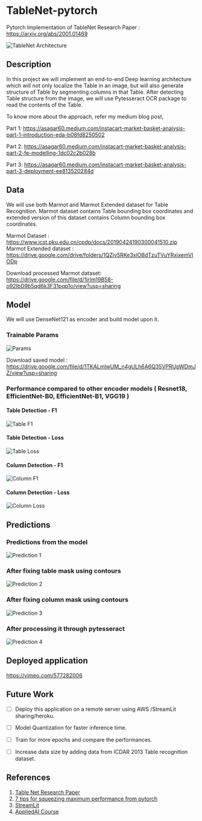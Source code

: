 # TableNet-pytorch
Pytorch Implementation of TableNet 
Research Paper : https://arxiv.org/abs/2001.01469

![TableNet Architecture](./images/model_arch.png)

## Description
In this project we will implement an end-to-end Deep learning architecture which will not only localize the Table in an image, but will also generate structure of Table by segmenting columns in that Table. After detecting Table structure from the image, we will use Pytesseract OCR package to read the contents of the Table.

To know more about the approach, refer my medium blog post,

Part 1: https://asagar60.medium.com/instacart-market-basket-analysis-part-1-introduction-eda-b08fd8250502

Part 2: https://asagar60.medium.com/instacart-market-basket-analysis-part-2-fe-modelling-1dc02c2b028b

Part 3: https://asagar60.medium.com/instacart-market-basket-analysis-part-3-deployment-ee813520284d

## Data
We will use both Marmot and Marmot Extended dataset for Table Recognition. Marmot dataset contains Table bounding box coordinates and extended version of this dataset contains  Column bounding box coordinates.

Marmot Dataset : https://www.icst.pku.edu.cn/cpdp/docs/20190424190300041510.zip
Marmot Extended dataset : https://drive.google.com/drive/folders/1QZiv5RKe3xlOBdTzuTVuYRxixemVIODp

Download processed Marmot dataset: https://drive.google.com/file/d/1irIm19B58-o92IbD9b5qd6k3F31pqp1o/view?usp=sharing

## Model
We will use DenseNet121 as encoder and build model upon it.

### Trainable Params
![Params](./images/trainable_params.png)

Download saved model : https://drive.google.com/file/d/1TKALmlwUM_n4gULh6A6Q35VPRUpWDmJZ/view?usp=sharing

### Performance compared to other encoder models ( Resnet18, EfficientNet-B0, EfficientNet-B1, VGG19 )

#### Table Detection - F1
![Table F1](./images/table_f1.PNG)

#### Table Detection - Loss
![Table Loss](./images/table_loss.PNG)

#### Column Detection - F1
![Column F1](./images/column_f1.PNG)

#### Column Detection - Loss
![Column Loss](./images/column_loss.PNG)

## Predictions

### Predictions from the model
![Prediction 1](./images/pred_1.PNG)

### After fixing table mask using contours
![Prediction 2](./images/pred_2.png)

### After fixing column mask using contours
![Prediction 3](./images/pred_3.png)

### After processing it through pytesseract
![Prediction 4](./images/pred_4.PNG)

## Deployed application 
https://vimeo.com/577282006


## Future Work
- [ ] Deploy this application on a remote server using AWS /StreamLit sharing/heroku.
- [ ] Model Quantization for faster inference time.
- [ ] Train for more epochs and compare the performances.
- [ ] Increase data size by adding data from ICDAR 2013 Table recognition dataset.


## References
1. [Table Net Research Paper](https://arxiv.org/abs/2001.01469)
2. [7 tips for squeezing maximum performance from pytorch](https://towardsdatascience.com/7-tips-for-squeezing-maximum-performance-from-pytorch-ca4a40951259)
3. [StreamLit](https://docs.streamlit.io/en/stable/)
4. [AppliedAI Course](https://www.appliedaicourse.com/course/11/Applied-Machine-learning-course)
